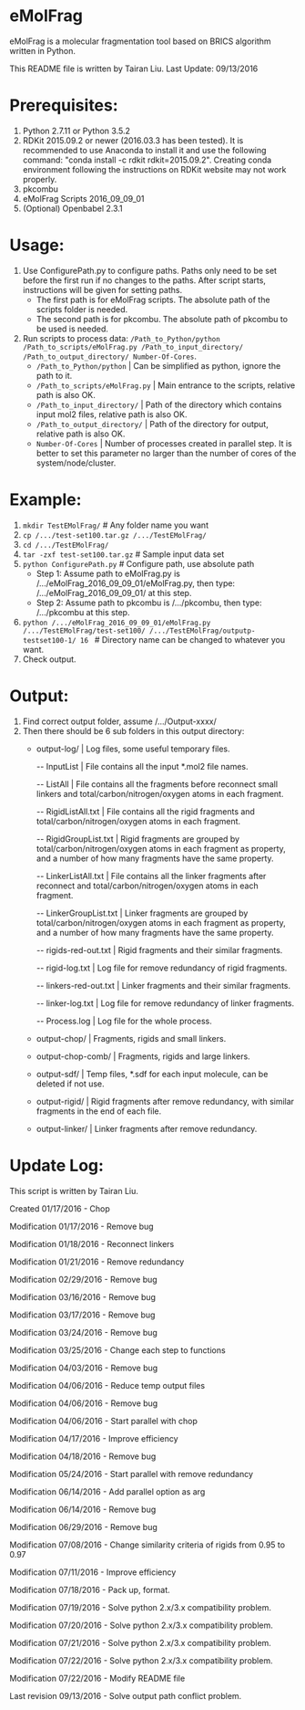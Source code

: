 # eMolFrag
eMolFrag is a molecular fragmentation tool based on BRICS algorithm written in Python.

This README file is written by Tairan Liu. 
Last Update: 09/13/2016


# Prerequisites:
1. Python 2.7.11 or Python 3.5.2
2. RDKit 2015.09.2 or newer (2016.03.3 has been tested). It is recommended to use Anaconda to install it and use the following command: "conda install -c rdkit rdkit=2015.09.2". Creating conda environment following the instructions on RDKit website may not work properly.
3. pkcombu
4. eMolFrag Scripts 2016_09_09_01
5. (Optional) Openbabel 2.3.1


# Usage:
1. Use ConfigurePath.py to configure paths. Paths only need to be set before the first run if no changes to the paths. After script starts, instructions will be given for setting paths.
    - The first path is for eMolFrag scripts. The absolute path of the scripts folder is needed.
    - The second path is for pkcombu. The absolute path of pkcombu to be used is needed.  
2. Run scripts to process data: `/Path_to_Python/python /Path_to_scripts/eMolFrag.py /Path_to_input_directory/ /Path_to_output_directory/ Number-Of-Cores`.
    - `/Path_to_Python/python`         | Can be simplified as python, ignore the path to it.
    - `/Path_to_scripts/eMolFrag.py`   | Main entrance to the scripts, relative path is also OK. 
    - `/Path_to_input_directory/`      | Path of the directory which contains input mol2 files, relative path is also OK.
    - `/Path_to_output_directory/`     | Path of the directory for output, relative path is also OK.
    - `Number-Of-Cores`                | Number of processes created in parallel step. It is better to set this parameter no larger than the number of cores of the system/node/cluster.


# Example:
1. `mkdir TestEMolFrag/`   # Any folder name you want
2. `cp /.../test-set100.tar.gz /.../TestEMolFrag/`
3. `cd /.../TestEMolFrag/`
4. `tar -zxf test-set100.tar.gz`   # Sample input data set
5. `python ConfigurePath.py`       # Configure path, use absolute path 
    - Step 1: Assume path to eMolFrag.py is /.../eMolFrag_2016_09_09_01/eMolFrag.py, then type: /.../eMolFrag_2016_09_09_01/ at this step.
    - Step 2: Assume path to pkcombu is /.../pkcombu, then type: /.../pkcombu at this step.
6. `python /.../eMolFrag_2016_09_09_01/eMolFrag.py /.../TestEMolFrag/test-set100/ /.../TestEMolFrag/outputp-testset100-1/ 16 `   # Directory name can be changed to whatever you want. 
7. Check output.


# Output:
1. Find correct output folder, assume /.../Output-xxxx/
2. Then there should be 6 sub folders in this output directory:
   - output-log/        | Log files, some useful temporary files. 
   
      -- InputList               | File contains all the input *.mol2 file names.
      
      -- ListAll                 | File contains all the fragments before reconnect small linkers and total/carbon/nitrogen/oxygen atoms in each fragment.
      
      -- RigidListAll.txt        | File contains all the rigid fragments and total/carbon/nitrogen/oxygen atoms in each fragment.
      
      -- RigidGroupList.txt      | Rigid fragments are grouped by total/carbon/nitrogen/oxygen atoms in each fragment as property, and a number of how many fragments have the same property. 
      
      -- LinkerListAll.txt       | File contains all the linker fragments after reconnect and total/carbon/nitrogen/oxygen atoms in each fragment.
      
      -- LinkerGroupList.txt     | Linker fragments are grouped by total/carbon/nitrogen/oxygen atoms in each fragment as property, and a number of how many fragments have the same property.
      
      -- rigids-red-out.txt      | Rigid fragments and their similar fragments.
      
      -- rigid-log.txt           | Log file for remove redundancy of rigid fragments.
      
      -- linkers-red-out.txt     | Linker fragments and their similar fragments.
		
      -- linker-log.txt          | Log file for remove redundancy of linker fragments.
		
      -- Process.log             | Log file for the whole process.
      
   - output-chop/       | Fragments, rigids and small linkers.
   
   - output-chop-comb/  | Fragments, rigids and large linkers.
   
   - output-sdf/        | Temp files, *.sdf for each input molecule, can be deleted if not use.
   
   - output-rigid/      | Rigid fragments after remove redundancy, with similar fragments in the end of each file.
   
   - output-linker/     | Linker fragments after remove redundancy.
 

# Update Log:
This script is written by Tairan Liu.

   Created       01/17/2016 - Chop

   Modification  01/17/2016 - Remove bug
   
   Modification  01/18/2016 - Reconnect linkers
   
   Modification  01/21/2016 - Remove redundancy
   
   Modification  02/29/2016 - Remove bug
   
   Modification  03/16/2016 - Remove bug
   
   Modification  03/17/2016 - Remove bug
   
   Modification  03/24/2016 - Remove bug
   
   Modification  03/25/2016 - Change each step to functions
   
   Modification  04/03/2016 - Remove bug
   
   Modification  04/06/2016 - Reduce temp output files
   
   Modification  04/06/2016 - Remove bug
   
   Modification  04/06/2016 - Start parallel with chop
   
   Modification  04/17/2016 - Improve efficiency
   
   Modification  04/18/2016 - Remove bug
   
   Modification  05/24/2016 - Start parallel with remove redundancy
   
   Modification  06/14/2016 - Add parallel option as arg
   
   Modification  06/14/2016 - Remove bug
   
   Modification  06/29/2016 - Remove bug
   
   Modification  07/08/2016 - Change similarity criteria of rigids from 0.95 to 0.97
   
   Modification  07/11/2016 - Improve efficiency
   
   Modification  07/18/2016 - Pack up, format.
   
   Modification  07/19/2016 - Solve python 2.x/3.x compatibility problem.
   
   Modification  07/20/2016 - Solve python 2.x/3.x compatibility problem.
   
   Modification  07/21/2016 - Solve python 2.x/3.x compatibility problem.
   
   Modification  07/22/2016 - Solve python 2.x/3.x compatibility problem.
   
   Modification  07/22/2016 - Modify README file

   Last revision 09/13/2016 - Solve output path conflict problem.

